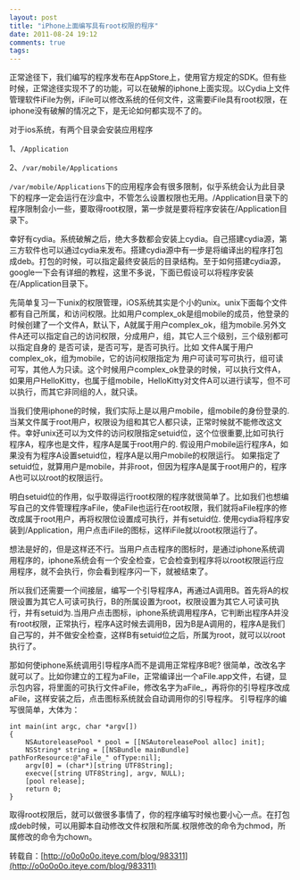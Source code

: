```yaml
---
layout: post
title: "iPhone上面编写具有root权限的程序"
date: 2011-08-24 19:12
comments: true
tags: 
---
```


正常途径下，我们编写的程序发布在AppStore上，使用官方规定的SDK。但有些时候，正常途径实现不了的功能，可以在破解的iphone上面实现。以Cydia上文件管理软件iFile为例，iFile可以修改系统的任何文件，这需要iFile具有root权限，在iphone没有破解的情况之下，是无论如何都实现不了的。
<!-- more -->

对于ios系统，有两个目录会安装应用程序

1、`/Application`

2、`/var/mobile/Applications`

`/var/mobile/Applications`下的应用程序会有很多限制，似乎系统会认为此目录下的程序一定会运行在沙盒中，不管怎么设置权限也无用。/Application目录下的程序限制会小一些，要取得root权限，第一步就是要将程序安装在/Application目录下。

幸好有cydia。系统破解之后，绝大多数都会安装上cydia。自己搭建cydia源，第三方软件也可以通过cydia来发布。搭建cydia源中有一步是将编译出的程序打包成deb。打包的时候，可以指定最终安装后的目录结构。至于如何搭建cydia源，google一下会有详细的教程，这里不多说，下面已假设可以将程序安装在/Application目录下。

先简单复习一下unix的权限管理，iOS系统其实是个小的unix。unix下面每个文件都有自己所属，和访问权限。比如用户complex_ok是组mobile的成员，他登录的时候创建了一个文件A，默认下，A就属于用户complex_ok，组为mobile.另外文件A还可以指定自己的访问权限，分成用户，组，其它人三个级别，三个级别都可以指定自身的 是否可读，是否可写，是否可执行。比如 文件A属于用户complex_ok，组为mobile，它的访问权限指定为 用户可读可写可执行，组可读可写，其他人为只读。这个时候用户complex_ok登录的时候，可以执行文件A，如果用户HelloKitty，也属于组mobile，HelloKitty对文件A可以进行读写，但不可以执行，而其它非同组的人，就只读。

当我们使用iphone的时候，我们实际上是以用户mobile，组mobile的身份登录的. 当某文件属于root用户，权限设为组和其它人都只读，正常时候就不能修改这文件。幸好unix还可以为文件的访问权限指定setuid位，这个位很重要,比如可执行程序A，程序也是文件，程序A是属于root用户的. 假设用户mobile运行程序A，如果没有为程序A设置setuid位，程序A是以用户mobile的权限运行。 如果指定了setuid位，就算用户是mobile，并非root，但因为程序A是属于root用户的，程序A也可以以root的权限运行。

明白setuid位的作用，似乎取得运行root权限的程序就很简单了。比如我们也想编写自己的文件管理程序aFile，使aFile也运行在root权限，我们就将aFile程序的修改成属于root用户，再将权限位设置成可执行，并有setuid位. 使用cydia将程序安装到/Application，用户点击iFile的图标，这样iFile就以root权限运行了。

想法是好的，但是这样还不行。当用户点击程序的图标时，是通过iphone系统调用程序的，iphone系统会有一个安全检查，它会检查到程序将以root权限运行应用程序，就不会执行，你会看到程序闪一下，就被结束了。

所以我们还需要一个间接层，编写一个引导程序A，再通过A调用B。首先将A的权限设置为其它人可读可执行，B的所属设置为root，权限设置为其它人可读可执行，并有setuid为.当用户点击图标，iphone系统调用程序A，它判断出程序A并没有root权限，正常执行，程序A这时候去调用B，因为B是A调用的，程序A是我们自己写的，并不做安全检查，这样B有setuid位之后，所属为root，就可以以root执行了。

那如何使iphone系统调用引导程序A而不是调用正常程序B呢? 很简单，改改名字就可以了。比如你建立的工程为aFile，正常编译出一个aFile.app文件，右键，显示包内容，将里面的可执行文件aFile，修改名字为aFile_，再将你的引导程序改成aFile，这样安装之后，点击图标系统就会自动调用你的引导程序。 引导程序的编写很简单，大体为：

```
int main(int argc, char *argv[])
{
    NSAutoreleasePool * pool = [[NSAutoreleasePool alloc] init];
    NSString* string = [[NSBundle mainBundle] pathForResource:@"aFile_" ofType:nil];
    argv[0] = (char*)[string UTF8String];
    execve([string UTF8String], argv, NULL);
    [pool release];
    return 0;
}

```
取得root权限后，就可以做很多事情了，你的程序编写时候也要小心一点。在打包成deb时候，可以用脚本自动修改文件权限和所属.权限修改的命令为chmod，所属修改的命令为chown。

转载自：[http://o0o0o0o.iteye.com/blog/983311](http://o0o0o0o.iteye.com/blog/983311)